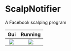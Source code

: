 # ScalpNotifier
A Facebook scalping program

Gui            |  Running
:-------------------------:|:-------------------------:
![](https://...Dark.png)  |  ![](https://...Ocean.png)
